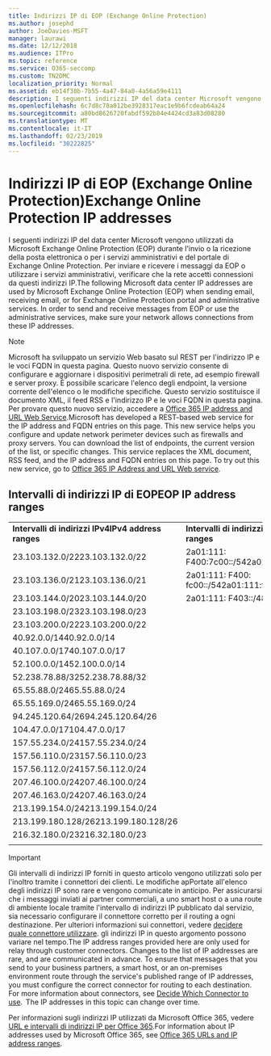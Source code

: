 ```yaml
---
title: Indirizzi IP di EOP (Exchange Online Protection)
ms.author: josephd
author: JoeDavies-MSFT
manager: laurawi
ms.date: 12/12/2018
ms.audience: ITPro
ms.topic: reference
ms.service: O365-seccomp
ms.custom: TN2DMC
localization_priority: Normal
ms.assetid: eb14f38b-7b55-4a47-84a0-4a56a59e4111
description: I seguenti indirizzi IP del data center Microsoft vengono utilizzati da Microsoft Exchange Online Protection (EOP) durante l'invio o la ricezione della posta elettronica o per i servizi amministrativi e del portale di Exchange Online Protection. Per inviare e ricevere i messaggi da EOP o utilizzare i servizi amministrativi, verificare che la rete accetti connessioni da questi indirizzi IP.
ms.openlocfilehash: 6c7d8c78a012be3928317eac1e9b6fcdeab64a24
ms.sourcegitcommit: a80bd8626720fabdf592b84e4424cd3a83d08280
ms.translationtype: MT
ms.contentlocale: it-IT
ms.lasthandoff: 02/23/2019
ms.locfileid: "30222825"
---
```

# <a name="exchange-online-protection-ip-addresses"></a><span data-ttu-id="e48bc-104">Indirizzi IP di EOP (Exchange Online Protection)</span><span class="sxs-lookup"><span data-stu-id="e48bc-104">Exchange Online Protection IP addresses</span></span>

<span data-ttu-id="e48bc-p102">I seguenti indirizzi IP del data center Microsoft vengono utilizzati da Microsoft Exchange Online Protection (EOP) durante l'invio o la ricezione della posta elettronica o per i servizi amministrativi e del portale di Exchange Online Protection. Per inviare e ricevere i messaggi da EOP o utilizzare i servizi amministrativi, verificare che la rete accetti connessioni da questi indirizzi IP.</span><span class="sxs-lookup"><span data-stu-id="e48bc-p102">The following Microsoft data center IP addresses are used by Microsoft Exchange Online Protection (EOP) when sending email, receiving email, or for Exchange Online Protection portal and administrative services. In order to send and receive messages from EOP or use the administrative services, make sure your network allows connections from these IP addresses.</span></span>
 
> [!NOTE]
> <span data-ttu-id="e48bc-p103">Microsoft ha sviluppato un servizio Web basato sul REST per l'indirizzo IP e le voci FQDN in questa pagina. Questo nuovo servizio consente di configurare e aggiornare i dispositivi perimetrali di rete, ad esempio firewall e server proxy. È possibile scaricare l'elenco degli endpoint, la versione corrente dell'elenco o le modifiche specifiche. Questo servizio sostituisce il documento XML, il feed RSS e l'indirizzo IP e le voci FQDN in questa pagina. Per provare questo nuovo servizio, accedere a [Office 365 IP address and URL Web Service](https://docs.microsoft.com/office365/enterprise/office-365-ip-web-service).</span><span class="sxs-lookup"><span data-stu-id="e48bc-p103">Microsoft has developed a REST-based web service for the IP address and FQDN entries on this page. This new service helps you configure and update network perimeter devices such as firewalls and proxy servers. You can download the list of endpoints, the current version of the list, or specific changes. This service replaces the XML document, RSS feed, and the IP address and FQDN entries on this page. To try out this new service, go to [Office 365 IP Address and URL Web service](https://docs.microsoft.com/office365/enterprise/office-365-ip-web-service).</span></span> 
 
## <a name="eop-ip-address-ranges"></a><span data-ttu-id="e48bc-112">Intervalli di indirizzi IP di EOP</span><span class="sxs-lookup"><span data-stu-id="e48bc-112">EOP IP address ranges</span></span>

||||
|:-----|:-----|:-----|
|<span data-ttu-id="e48bc-113">**Intervalli di indirizzi IPv4**</span><span class="sxs-lookup"><span data-stu-id="e48bc-113">**IPv4 address ranges**</span></span> <br/> |<span data-ttu-id="e48bc-114">**Intervalli di indirizzi IPv6**</span><span class="sxs-lookup"><span data-stu-id="e48bc-114">**IPv6 address ranges**</span></span> <br/> |
| <span data-ttu-id="e48bc-115">23.103.132.0/22</span><span class="sxs-lookup"><span data-stu-id="e48bc-115">23.103.132.0/22</span></span> | <span data-ttu-id="e48bc-116">2a01:111: F400:7c00::/54</span><span class="sxs-lookup"><span data-stu-id="e48bc-116">2a01:111:f400:7c00::/54</span></span> |
| <span data-ttu-id="e48bc-117">23.103.136.0/21</span><span class="sxs-lookup"><span data-stu-id="e48bc-117">23.103.136.0/21</span></span> | <span data-ttu-id="e48bc-118">2a01:111: F400: fc00::/54</span><span class="sxs-lookup"><span data-stu-id="e48bc-118">2a01:111:f400:fc00::/54</span></span> |
| <span data-ttu-id="e48bc-119">23.103.144.0/20</span><span class="sxs-lookup"><span data-stu-id="e48bc-119">23.103.144.0/20</span></span> | <span data-ttu-id="e48bc-120">2a01:111: F403::/48</span><span class="sxs-lookup"><span data-stu-id="e48bc-120">2a01:111:f403::/48</span></span> |
| <span data-ttu-id="e48bc-121">23.103.198.0/23</span><span class="sxs-lookup"><span data-stu-id="e48bc-121">23.103.198.0/23</span></span> |  |
| <span data-ttu-id="e48bc-122">23.103.200.0/22</span><span class="sxs-lookup"><span data-stu-id="e48bc-122">23.103.200.0/22</span></span> |  |
| <span data-ttu-id="e48bc-123">40.92.0.0/14</span><span class="sxs-lookup"><span data-stu-id="e48bc-123">40.92.0.0/14</span></span> |  |
| <span data-ttu-id="e48bc-124">40.107.0.0/17</span><span class="sxs-lookup"><span data-stu-id="e48bc-124">40.107.0.0/17</span></span> |  |
| <span data-ttu-id="e48bc-125">52.100.0.0/14</span><span class="sxs-lookup"><span data-stu-id="e48bc-125">52.100.0.0/14</span></span> |  |
| <span data-ttu-id="e48bc-126">52.238.78.88/32</span><span class="sxs-lookup"><span data-stu-id="e48bc-126">52.238.78.88/32</span></span> |  |
| <span data-ttu-id="e48bc-127">65.55.88.0/24</span><span class="sxs-lookup"><span data-stu-id="e48bc-127">65.55.88.0/24</span></span> |  |
| <span data-ttu-id="e48bc-128">65.55.169.0/24</span><span class="sxs-lookup"><span data-stu-id="e48bc-128">65.55.169.0/24</span></span> |  |
| <span data-ttu-id="e48bc-129">94.245.120.64/26</span><span class="sxs-lookup"><span data-stu-id="e48bc-129">94.245.120.64/26</span></span> |  |
| <span data-ttu-id="e48bc-130">104.47.0.0/17</span><span class="sxs-lookup"><span data-stu-id="e48bc-130">104.47.0.0/17</span></span> |  |
| <span data-ttu-id="e48bc-131">157.55.234.0/24</span><span class="sxs-lookup"><span data-stu-id="e48bc-131">157.55.234.0/24</span></span> |  |
| <span data-ttu-id="e48bc-132">157.56.110.0/23</span><span class="sxs-lookup"><span data-stu-id="e48bc-132">157.56.110.0/23</span></span> |  |
| <span data-ttu-id="e48bc-133">157.56.112.0/24</span><span class="sxs-lookup"><span data-stu-id="e48bc-133">157.56.112.0/24</span></span> |  |
| <span data-ttu-id="e48bc-134">207.46.100.0/24</span><span class="sxs-lookup"><span data-stu-id="e48bc-134">207.46.100.0/24</span></span> |  |
| <span data-ttu-id="e48bc-135">207.46.163.0/24</span><span class="sxs-lookup"><span data-stu-id="e48bc-135">207.46.163.0/24</span></span> |  |
| <span data-ttu-id="e48bc-136">213.199.154.0/24</span><span class="sxs-lookup"><span data-stu-id="e48bc-136">213.199.154.0/24</span></span> |  |
| <span data-ttu-id="e48bc-137">213.199.180.128/26</span><span class="sxs-lookup"><span data-stu-id="e48bc-137">213.199.180.128/26</span></span> |  |
| <span data-ttu-id="e48bc-138">216.32.180.0/23</span><span class="sxs-lookup"><span data-stu-id="e48bc-138">216.32.180.0/23</span></span> |  |
||||
 
> [!IMPORTANT]
> <span data-ttu-id="e48bc-p104">Gli intervalli di indirizzi IP forniti in questo articolo vengono utilizzati solo per l'inoltro tramite i connettori dei clienti. Le modifiche apPortate all'elenco degli indirizzi IP sono rare e vengono comunicate in anticipo. Per assicurarsi che i messaggi inviati ai partner commerciali, a uno smart host o a una route di ambiente locale tramite l'intervallo di indirizzi IP pubblicato dal servizio, sia necessario configurare il connettore corretto per il routing a ogni destinazione. Per ulteriori informazioni sui connettori, vedere [decidere quale connettore utilizzare](https://docs.microsoft.com/exchange/mail-flow-best-practices/use-connectors-to-configure-mail-flow/set-up-connectors-to-route-mail). gli indirizzi IP in questo argomento possono variare nel tempo.</span><span class="sxs-lookup"><span data-stu-id="e48bc-p104">The IP address ranges provided here are only used for relay through customer connectors. Changes to the list of IP addresses are rare, and are communicated in advance. To ensure that messages that you send to your business partners, a smart host, or an on-premises environment route through the service's published range of IP addresses, you must configure the correct connector for routing to each destination. For more information about connectors, see [Decide Which Connector to use](https://docs.microsoft.com/exchange/mail-flow-best-practices/use-connectors-to-configure-mail-flow/set-up-connectors-to-route-mail).  The IP addresses in this topic can change over time.</span></span>  
 
<span data-ttu-id="e48bc-144">Per informazioni sugli indirizzi IP utilizzati da Microsoft Office 365, vedere [URL e intervalli di indirizzi IP per Office 365](https://go.microsoft.com/fwlink/p/?LinkId=324165).</span><span class="sxs-lookup"><span data-stu-id="e48bc-144">For information about IP addresses used by Microsoft Office 365, see [Office 365 URLs and IP address ranges](https://go.microsoft.com/fwlink/p/?LinkId=324165).</span></span>


